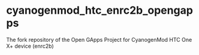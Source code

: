 # cyanogenmod_htc_enrc2b_opengapps
The fork repository of the Open GApps Project for CyanogenMod HTC One X+ device (enrc2b)

